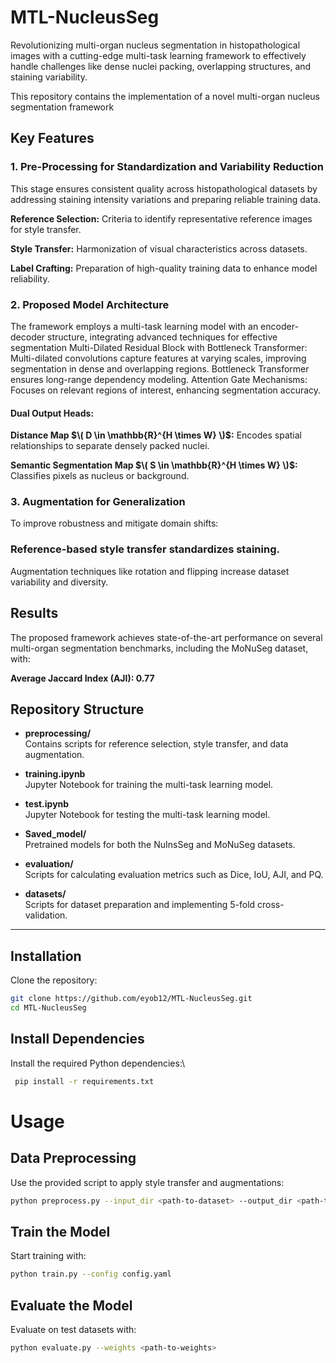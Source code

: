 # MTL-NucleusSeg
Revolutionizing multi-organ nucleus segmentation in histopathological images with a cutting-edge multi-task learning framework to effectively handle challenges like dense nuclei packing, overlapping structures, and staining variability.

This repository contains the implementation of a novel multi-organ nucleus segmentation framework

## Key Features
### 1. Pre-Processing for Standardization and Variability Reduction

This stage ensures consistent quality across histopathological datasets by addressing staining intensity variations and preparing reliable training data.

**Reference Selection:** Criteria to identify representative reference images for style transfer.

**Style Transfer:** Harmonization of visual characteristics across datasets.

**Label Crafting:** Preparation of high-quality training data to enhance model reliability.

### 2. Proposed Model Architecture
The framework employs a multi-task learning model with an encoder-decoder structure, integrating advanced techniques for effective segmentation Multi-Dilated Residual Block with Bottleneck Transformer:
Multi-dilated convolutions capture features at varying scales, improving segmentation in dense and overlapping regions. Bottleneck Transformer ensures long-range dependency modeling. Attention Gate Mechanisms: Focuses on relevant regions of interest, enhancing segmentation accuracy.

#### Dual Output Heads:
**Distance Map $\( D \in \mathbb{R}^{H \times W} \)$:** Encodes spatial relationships to separate densely packed nuclei.

**Semantic Segmentation Map $\( S \in \mathbb{R}^{H \times W} \)$:** Classifies pixels as nucleus or background.

### 3. Augmentation for Generalization
To improve robustness and mitigate domain shifts:

### Reference-based style transfer standardizes staining.
Augmentation techniques like rotation and flipping increase dataset variability and diversity.

## Results

The proposed framework achieves state-of-the-art performance on several multi-organ segmentation benchmarks, including the MoNuSeg dataset, with:

**Average Jaccard Index (AJI): 0.77**



## Repository Structure

- **preprocessing/**  
  Contains scripts for reference selection, style transfer, and data augmentation.

- **training.ipynb**  
  Jupyter Notebook for training the multi-task learning model.

- **test.ipynb**  
  Jupyter Notebook for testing the multi-task learning model.

- **Saved_model/**  
  Pretrained models for both the NuInsSeg and MoNuSeg datasets.

- **evaluation/**  
  Scripts for calculating evaluation metrics such as Dice, IoU, AJI, and PQ.

- **datasets/**  
  Scripts for dataset preparation and implementing 5-fold cross-validation.

---
## Installation

Clone the repository:  
```bash
git clone https://github.com/eyob12/MTL-NucleusSeg.git 
cd MTL-NucleusSeg 

```
## Install Dependencies
  
Install the required Python dependencies:\  
```bash
 pip install -r requirements.txt 


```
# Usage
## Data Preprocessing
Use the provided script to apply style transfer and augmentations:
```bash
python preprocess.py --input_dir <path-to-dataset> --output_dir <path-to-output>

```
## Train the Model
Start training with:
```bash
python train.py --config config.yaml
```
## Evaluate the Model
Evaluate on test datasets with:
```bash
python evaluate.py --weights <path-to-weights>

